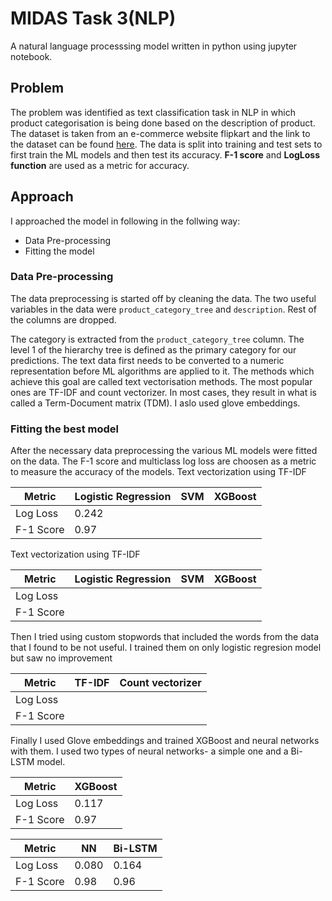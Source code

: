 # MIDAS Task 3(NLP)
A natural language processsing model written in python using jupyter notebook.

## Problem
The problem was identified as text classification task in NLP in which product categorisation is being done based on the description of product. The dataset is taken from an e-commerce website flipkart and the link to the dataset can be found [here](https://docs.google.com/spreadsheets/d/1pLv0fNE4WHokpJHUIs-FTVnmI9STgog05e658qEON0I/edit?usp=sharing ). 
The data is split into training and test sets to first train the ML models and then test its accuracy.  **F-1 score** and **LogLoss function** are used as a metric for accuracy.

## Approach
I approached the model in following in the follwing way:
* Data Pre-processing
* Fitting the model

### Data Pre-processing
The data preprocessing is started off by cleaning the data. The two useful variables in the data were `product_category_tree` and `description`. Rest of the columns are dropped.

The category is extracted from the `product_category_tree` column. The level 1 of the hierarchy tree is defined as the primary category for our predictions.
The text data first needs to be converted to a numeric representation before ML algorithms are applied to it. The methods which achieve this goal are called text vectorisation methods. The most popular ones are TF-IDF and count vectorizer. In most cases, they result in what is called a Term-Document matrix (TDM). I aslo used glove embeddings.

### Fitting the best model

After the necessary data preprocessing the various ML models were fitted on the data. The F-1 score and multiclass log loss are choosen as a metric to measure the accuracy of the models.
Text vectorization using TF-IDF

| Metric  | Logistic Regression | SVM          | XGBoost|
| ------------- | ------------- | -------------|-------------|
| Log Loss  |  0.242 | | |
| F-1 Score  | 0.97  | | |

Text vectorization using TF-IDF

| Metric  | Logistic Regression | SVM          | XGBoost|
| ------------- | ------------- | -------------|-------------|
| Log Loss  |   | | |
| F-1 Score  |   | | |

Then I tried using custom stopwords that included the words from the data that I found to be not useful. I trained them on only logistic regresion model but saw no improvement

| Metric  | TF-IDF | Count vectorizer         |
| ------------- | ------------- | -------------|
| Log Loss  |   | | 
| F-1 Score  |   | | 

Finally I used Glove embeddings and trained XGBoost and neural networks with them. I used two types of neural networks- a simple one and a Bi-LSTM model.

| Metric  | XGBoost | 
| ------------- | ------------- | 
| Log Loss  | 0.117  |  
| F-1 Score  | 0.97  | 


| Metric  | NN | Bi-LSTM |
| ------------- | ------------- | -------------|
| Log Loss  | 0.080  | 0.164 | 
| F-1 Score  | 0.98  | 0.96 |




